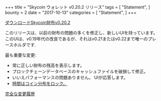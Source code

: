 +++
title = "Skycoin ウォレット v0.20.2 リリース"
tags = [
    "Statement",
]
bounty = 2
date = "2017-10-13"
categories = [
    "Statement",
]
+++

[ダウンロードSkycoin財布v0.20.2](https://www.skycoin.net/downloads/)

このリリースは、以前の財布の問題の多くを修正し、新しいUIを持っています。
このUIは、v0.19年代の改良であるが、それはv0.21またはv0.22まで唯一のプレースホルダです.

最も重要な変更:

- 常に正しい財布の残高を表示します。
- ブロックチェーンデータベースのキャッシュファイルを破損して修正。
- いいえパフォーマンスの問題ありません。 UIが応答します。
- [時間はコイン分布をロック。](/statement/skycoin-distribution-plan/#timelocked-distribution)

[完全な変更履歴](https://github.com/skycoin/skycoin/blob/master/CHANGELOG.md#0200---2017-10-10)
